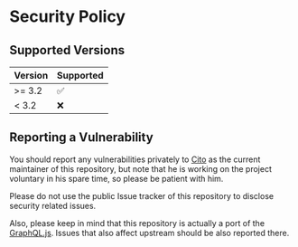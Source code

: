 # Security Policy

## Supported Versions

| Version | Supported          |
| ------- | ------------------ |
| >= 3.2  | :white_check_mark: |
| < 3.2   | :x:                |

## Reporting a Vulnerability

You should report any vulnerabilities privately to [Cito](https://github.com/Cito) as the current maintainer of this repository, but note that he is working on the project voluntary in his spare time, so please be patient with him.

Please do not use the public Issue tracker of this repository to disclose security related issues.

Also, please keep in mind that this repository is actually a port of the [GraphQL.js](https://github.com/graphql/graphql-js). Issues that also affect upstream should be also reported there.

